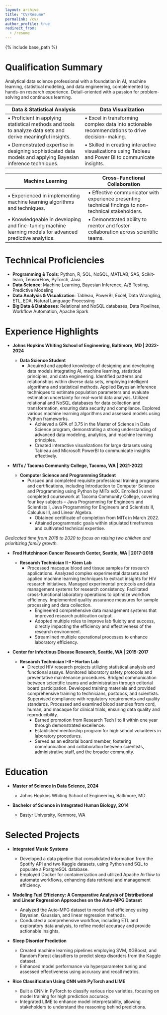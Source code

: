 ```yaml
---
layout: archive
title: "CV/Resume"
permalink: /cv/
author_profile: true
redirect_from:
  - /resume
---
```


{% include base_path %}


Qualification Summary
======
Analytical data science professional with a foundation in AI, machine learning, statistical modeling, and data engineering, complemented by hands-on research experience. Detail-oriented with a passion for problem-solving and continuous learning.


| **Data & Statistical Analysis** | **Data Visualization** |
| --- | --- |
| •	Proficient in applying statistical methods and tools to analyze data sets and derive meaningful insights. | •	Excel in transforming complex data into actionable recommendations to drive decision-making. |
| •	Demonstrated expertise in designing sophisticated data models and applying Bayesian inference techniques. | •	Skilled in creating interactive visualizations using Tableau and Power BI to communicate insights. |

| **Machine Learning** | **Cross-Functional Collaboration** |
| -- | -- |
| •	Experienced in implementing machine learning algorithms and techniques. | •	Effective communicator with experience presenting technical findings to non-technical stakeholders. |
| •	Knowledgeable in developing and fine-tuning machine learning models for advanced predictive analytics. | •	Demonstrated ability to mentor and foster collaboration across scientific teams. |


Technical Proficiencies
======
* **Programming & Tools**: Python, R, SQL, NoSQL, MATLAB, SAS, Scikit-learn, TensorFlow, PyTorch, Java
* **Data Science**: Machine Learning, Bayesian Inference, A/B Testing, Predictive Modeling
* **Data Analysis & Visualization**: Tableau, PowerBI, Excel, Data Wrangling, ETL, EDA, Natural Language Processing
* **Big Data & Databases**: Relational and NoSQL databases, Data Pipelines, Workflow Automation, Apache Spark


Experience Highlights
======
* **Johns Hopkins Whiting School of Engineering, Baltimore, MD | 2022-2024**
  *	**Data Science Student**
    *	Acquired and applied knowledge of designing and developing data models integrating AI, machine learning, statistical principles, and data engineering. Identified patterns and relationships within diverse data sets, employing intelligent algorithms and statistical methods. Applied Bayesian inference techniques to estimate population parameters and evaluate estimation uncertainty for real-world data analysis. Utilized relational and NoSQL databases for data collection and transformation, ensuring data security and compliance. Explored various machine learning algorithms and assessed models using Python frameworks. 
        *	Achieved a GPA of 3.75 in the Master of Science in Data Science program, demonstrating a strong understanding of advanced data modeling, analytics, and machine learning principles.
        *	Created interactive visualizations for large datasets using Tableau and Microsoft PowerBI to communicate insights effectively.
   

* **MITx / Tacoma Community College, Tacoma, WA | 2021-2022**
  *	**Computer Science and Programming Student**
    *	Pursued and completed requisite professional training programs and certifications, including Introduction to Computer Science and Programming using Python by MITx edX. Enrolled in and completed coursework at Tacoma Community College, covering four key subjects – Java Programming for Engineers and Scientists I, Java Programming for Engineers and Scientists II, Calculus III, and Linear Algebra.
        *	Obtained certificate of completion from MITx in March 2022.
        *	Attained programmatic goals within stipulated timeframes and cultivated technical expertise.


*Dedicated time from 2018 to 2020 to focus on raising two children and prioritizing family growth.*


* **Fred Hutchinson Cancer Research Center, Seattle, WA  | 2017-2018**
  *	**Research Technician II – Kiem Lab**
    *	Processed macaque blood and tissue samples for research applications. Analyzed complex experimental datasets and applied machine learning techniques to extract insights for HIV research initiatives. Managed experimental protocols and data management systems for research consistency. Facilitated cross-functional laboratory operations to optimize workflow efficiency. Implemented quality assurance measures for sample processing and data collection.
        *	Engineered comprehensive data management systems that improved research publication output.
        *	Adopted multiple roles to improve lab fluidity and success, directly impacting the efficiency and effectiveness of the research environment.
        *	Streamlined multiple operational processes to enhance laboratory efficiency.


* **Center for Infectious Disease Research, Seattle, WA  | 2015-2017**
  *	**Research Technician I-II – Horton Lab**
    *	Directed HIV research projects utilizing statistical analysis and functional assays. Monitored laboratory safety protocols and preventative maintenance procedures. Bridged communication between scientific teams and administration through editorial board participation. Developed training materials and provided comprehensive training to technicians, postdocs, and scientists. Supervised compliance with regulatory requirements and quality standards. Processed and examined blood samples from cord, human, and macaque for clinical trials, ensuring data quality and reproducibility. 
        *	Earned promotion from Research Tech I to II within one year through demonstrated excellence.
        *	Established mentorship program for high school volunteers in laboratory procedures.
        *	Served as an editorial board member, fostering communication and collaboration between scientists, administrative staff, and the broader community.


Education
======
* **Master of Science in Data Science, 2024**
  * Johns Hopkins Whiting School of Engineering, Baltimore, MD
    
* **Bachelor of Science in Integrated Human Biology, 2014**
  * Bastyr University, Kenmore, WA


Selected Projects
======
* **Integrated Music Systems**
  * Developed a data pipeline that consolidated information from the Spotify API and two Kaggle datasets, using Python and SQL to populate a PostgreSQL database.
  * Employed Docker for containerization and utilized Apache Airflow to automate workflows, enhancing data retrieval and management efficiency.

* **Modeling Fuel Efficiency: A Comparative Analysis of Distributional and Linear Regression Approaches on the Auto-MPG Dataset**
  * Analyzed the Auto-MPG dataset to model fuel efficiency using Bayesian, Gaussian, and linear regression methods.
  * Conducted a comprehensive workflow, including ETL and exploratory data analysis, to refine model accuracy and provide actionable insights.
 
* **Sleep Disorder Prediction**
  * Created machine learning pipelines employing SVM, XGBoost, and Random Forest classifiers to predict sleep disorders from the Kaggle dataset.
  * Enhanced model performance via hyperparameter tuning and assessed effectiveness using accuracy and recall metrics.

* **Rice Classification Using CNN with PyTorch and LIME**
  * Built a CNN in PyTorch to classify various rice varieties, focusing on model training for high prediction accuracy.
  * Integrated LIME to enhance model interpretability, allowing stakeholders to understand the reasoning behind predictions.
